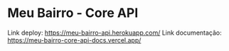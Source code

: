 # Meu Bairro - Core API
Link deploy: https://meu-bairro-api.herokuapp.com/
Link documentação: https://meu-bairro-core-api-docs.vercel.app/
